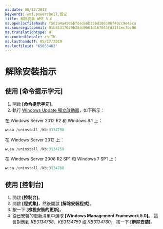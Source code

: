 ```yaml
---
ms.date: 06/12/2017
keywords: wmf,powershell,設定
title: 解除安裝 WMF 5.0
ms.openlocfilehash: f562a4a4506bfdede6b23bd186b80f40cc9e45ca
ms.sourcegitcommit: 01b81317029b28dd9b61d167045fd31f1ec7bc06
ms.translationtype: HT
ms.contentlocale: zh-TW
ms.lasthandoff: 05/17/2019
ms.locfileid: "65855463"
---
```

# <a name="uninstallation-instructions"></a>解除安裝指示

## <a name="using-command-prompt"></a>使用 [命令提示字元]

1. 開啟 **[命令提示字元]**。
2. 執行 [Windows Update 獨立啟動器](https://support.microsoft.com/en-us/kb/934307)，如下所示︰

在 Windows Server 2012 R2 和 Windows 8.1 上：

```powershell
wusa /uninstall /kb:3134758
```

在 Windows Server 2012 上：

```powershell
wusa /uninstall /kb:3134759
```

在 Windows Server 2008 R2 SP1 和 Windows 7 SP1 上：

```powershell
wusa /uninstall /kb:3134760
```

## <a name="using-control-panel"></a>使用 [控制台]

1. 開啟 **[控制台]**。
2. 開啟 **[程式集]**，然後開啟 **[解除安裝程式]**。
3. 按一下 **[檢視安裝的更新]**。
4. 從已安裝的更新清單中選取 **[Windows Management Framework 5.0]**。 這會對應到 *KB3134758*、*KB3134759* 或 *KB3134760*。 按一下 **[解除安裝]**。

